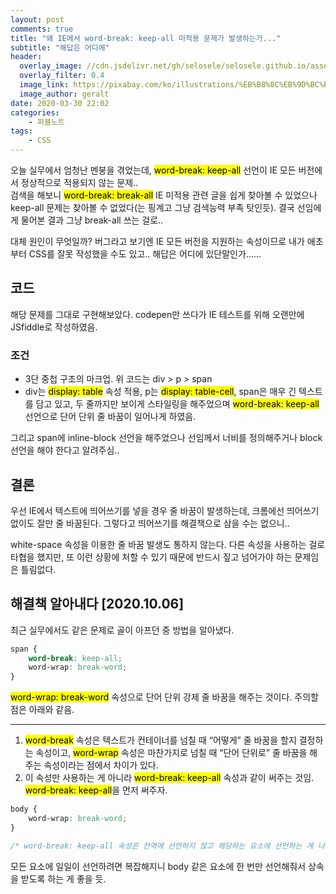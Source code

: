 ```yaml
---
layout: post
comments: true
title: "왜 IE에서 word-break: keep-all 미적용 문제가 발생하는가..."
subtitle: "해답은 어디에"
header:
  overlay_image: //cdn.jsdelivr.net/gh/selosele/selosele.github.io/assets/images/thumb/ie_thumb01.jpg
  overlay_filter: 0.4
  image_link: https://pixabay.com/ko/illustrations/%EB%B8%8C%EB%9D%BC%EC%9A%B0%EC%A0%80-%EC%9B%B9-www-%EC%BB%B4%ED%93%A8%ED%84%B0-773273/
  image_author: geralt
date: 2020-03-30 22:02
categories:
    - 퍼블노트
tags:
    - CSS
---
```


오늘 실무에서 엄청난 멘붕을 겪었는데, <mark>word-break: keep-all</mark> 선언이 IE 모든 버전에서 정상적으로 적용되지 않는 문제..  
검색을 해보니 <mark>word-break: break-all</mark> IE 미적용 관련 글을 쉽게 찾아볼 수 있었으나 keep-all 문제는 찾아볼 수 없었다(는 핑계고 그냥 검색능력 부족 탓인듯). 결국 선임에게 물어본 결과 그냥 break-all 쓰는 걸로..

대체 원인이 무엇일까? 버그라고 보기엔 IE 모든 버전을 지원하는 속성이므로 내가 애초부터 CSS를 잘못 작성했을 수도 있고.. 해답은 어디에 있단말인가......

## 코드

<script async src="//jsfiddle.net/dmitry762/psgk8hcf/12/embed/html,css,result/"></script>

해당 문제를 그대로 구현해보았다. codepen만 쓰다가 IE 테스트를 위해 오랜만에 JSfiddle로 작성하였음.

### 조건

- 3단 중첩 구조의 마크업. 위 코드는 div &gt; p &gt; span
- div는 <mark>display: table</mark> 속성 적용, p는 <mark>display: table-cell</mark>, span은 매우 긴 텍스트를 담고 있고, 두 줄까지만 보이게 스타일링을 해주었으며 <mark>word-break: keep-all</mark> 선언으로 단어 단위 줄 바꿈이 일어나게 하였음.

그리고 span에 inline-block 선언을 해주었으나 선임께서 너비를 정의해주거나 block 선언을 해야 한다고 알려주심..

## 결론

우선 IE에서 텍스트에 띄어쓰기를 넣을 경우 줄 바꿈이 발생하는데, 크롬에선 띄어쓰기 없이도 잘만 줄 바꿈된다. 그렇다고 띄어쓰기를 해결책으로 삼을 수는 없으니..

white-space 속성을 이용한 줄 바꿈 발생도 통하지 않는다. 다른 속성을 사용하는 걸로 타협을 했지만, 또 이런 상황에 처할 수 있기 때문에 반드시 짚고 넘어가야 하는 문제임은 틀림없다.

## 해결책 알아내다 [2020.10.06]

최근 실무에서도 같은 문제로 골이 아프던 중 방법을 알아냈다.

```css
span {
    word-break: keep-all;
    word-wrap: break-word;
}
```

<mark>word-wrap: break-word</mark> 속성으로 단어 단위 강제 줄 바꿈을 해주는 것이다. 주의할 점은 아래와 같음.

---

1. <mark>word-break</mark> 속성은 텍스트가 컨테이너를 넘칠 때 &ldquo;어떻게&rdquo; 줄 바꿈을 할지 결정하는 속성이고, <mark>word-wrap</mark> 속성은 마찬가지로 넘칠 때 &ldquo;단어 단위로&rdquo; 줄 바꿈을 해주는 속성이라는 점에서 차이가 있다.
2. 이 속성만 사용하는 게 아니라 <mark>word-break: keep-all</mark> 속성과 같이 써주는 것임. <mark>word-break: keep-all</mark>을 먼저 써주자.

```css
body {
    word-wrap: break-word;
}

/* word-break: keep-all 속성은 전역에 선언하지 않고 해당하는 요소에 선언하는 게 나은 것 같다. */
```

모든 요소에 일일이 선언하려면 복잡해지니 body 같은 요소에 한 번만 선언해줘서 상속을 받도록 하는 게 좋을 듯.